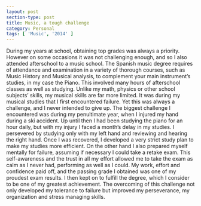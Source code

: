 ```yaml
---
layout: post
section-type: post
title: Music, a tough challenge
category: Personal
tags: [ 'Music', '2014' ]
---
```

During my years at school, obtaining top grades was always a priority. However on some occasions it was not challenging enough, and so I also attended afterschool to a music school. The Spanish music degree requires of attendance and examination in a variety of thorough courses, such as Music History and Musical analysis, to complement your main instrument’s studies, in my case the Piano. This involved many hours of afterschool classes as well as studying.
Unlike my math, physics or other school subjects’ skills, my musical skills are far more limited. It was during my musical studies that I first encountered failure. Yet this was always a challenge, and I never intended to give up. The biggest challenge I encountered was during my penultimate year, when I injured my hand during a ski accident. Up until then I had been studying the piano for an hour daily, but with my injury I faced a month’s delay in my studies. I persevered by studying only with my left hand and reviewing and hearing the right hand. Once I was recovered, I developed a very strict study plan to make my studies more efficient. On the other hand I also prepared myself mentally for failure, assuming if necessary I could take a retake exam. This self-awareness and the trust in all my effort allowed me to take the exam as calm as I never had, performing as well as I could. 
My work, effort and confidence paid off, and the passing grade I obtained was one of my proudest exam results. I then kept on to fulfill the degree, which I consider to be one of my greatest achievement. The overcoming of this challenge not only developed my tolerance to failure but improved my perseverance, my organization and stress managing skills.
